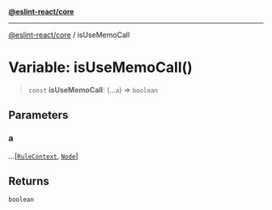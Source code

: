 [**@eslint-react/core**](../README.md)

***

[@eslint-react/core](../README.md) / isUseMemoCall

# Variable: isUseMemoCall()

> `const` **isUseMemoCall**: (...`a`) => `boolean`

## Parameters

### a

...\[[`RuleContext`](../-internal-/type-aliases/RuleContext.md), [`Node`](../-internal-/type-aliases/Node.md)\]

## Returns

`boolean`
